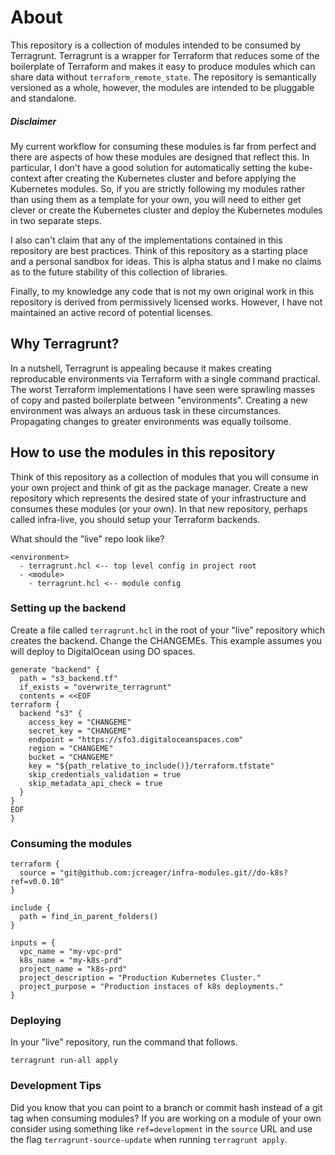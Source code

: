 # About

This repository is a collection of modules intended to be consumed by Terragrunt.  Terragrunt is a wrapper for Terraform that reduces some of the boilerplate of Terraform and makes it easy to produce modules which can share data without `terraform_remote_state`.  The repository is semantically versioned as a whole, however, the modules are intended to be pluggable and standalone.

##### Disclaimer

My current workflow for consuming these modules is far from perfect and there are aspects of how these modules are designed that reflect this.  In particular, I don't have a good solution for automatically setting the kube-context after creating the Kubernetes cluster and before applying the Kubernetes modules.  So, if you are strictly following my modules rather than using them as a template for your own, you will need to either get clever or create the Kubernetes cluster and deploy the Kubernetes modules in two separate steps.

I also can't claim that any of the implementations contained in this repository are best practices.  Think of this repository as a starting place and a personal sandbox for ideas.  This is alpha status and I make no claims as to the future stability of this collection of libraries.

Finally, to my knowledge any code that is not my own original work in this repository is derived from permissively licensed works.  However, I have not maintained an active record of potential licenses.


## Why Terragrunt?

In a nutshell, Terragrunt is appealing because it makes creating reproducable environments via Terraform with a single command practical.  The worst Terraform implementations I have seen were sprawling masses of copy and pasted boilerplate between "environments".  Creating a new environment was always an arduous task in these circumstances.  Propagating changes to greater environments was equally toilsome.

## How to use the modules in this repository

Think of this repository as a collection of modules that you will consume in your own project and think of git as the package manager.  Create a new repository which represents the desired state of your infrastructure and consumes these modules (or your own).  In that new repository, perhaps called infra-live, you should setup your Terraform backends.

What should the "live" repo look like?

```
<environment>
  - terragrunt.hcl <-- top level config in project root
  - <module>
    - terragrunt.hcl <-- module config
```

### Setting up the backend

Create a file called `terragrunt.hcl` in the root of your "live" repository which creates the backend.  Change the CHANGEMEs.  This example assumes you will deploy to DigitalOcean using DO spaces.

```
generate "backend" {
  path = "s3_backend.tf"
  if_exists = "overwrite_terragrunt"
  contents = <<EOF
terraform {
  backend "s3" {
    access_key = "CHANGEME"
    secret_key = "CHANGEME"
    endpoint = "https://sfo3.digitaloceanspaces.com"
    region = "CHANGEME"
    bucket = "CHANGEME"
    key = "${path_relative_to_include()}/terraform.tfstate"
    skip_credentials_validation = true
    skip_metadata_api_check = true
  }
}
EOF
}
```

### Consuming the modules

```
terraform {
  source = "git@github.com:jcreager/infra-modules.git//do-k8s?ref=v0.0.10"
}

include {
  path = find_in_parent_folders()
}

inputs = {
  vpc_name = "my-vpc-prd"
  k8s_name = "my-k8s-prd"
  project_name = "k8s-prd"
  project_description = "Production Kubernetes Cluster."
  project_purpose = "Production instaces of k8s deployments."
}
```

### Deploying

In your "live" repository, run the command that follows.

```
terragrunt run-all apply
```

### Development Tips

Did you know that you can point to a branch or commit hash instead of a git tag when consuming modules?  If you are working on a module of your own consider using something like `ref=development` in the `source` URL and use the flag `terragrunt-source-update` when running `terragrunt apply`.
